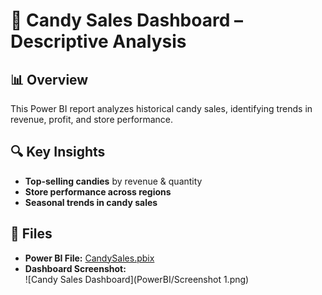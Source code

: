 # 🍬 Candy Sales Dashboard – Descriptive Analysis  

## 📊 Overview  
This Power BI report analyzes historical candy sales, identifying trends in revenue, profit, and store performance.  

## 🔍 Key Insights  
- **Top-selling candies** by revenue & quantity  
- **Store performance across regions**  
- **Seasonal trends in candy sales**  

## 📂 Files  
- **Power BI File:** [CandySales.pbix](CandySales.pbix)  
- **Dashboard Screenshot:**  
  ![Candy Sales Dashboard](PowerBI/Screenshot 1.png)  
